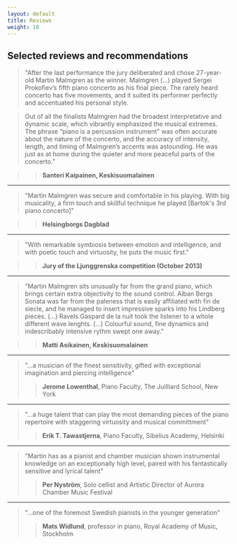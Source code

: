 ```yaml
---
layout: default
title: Reviews
weight: 18
---
```


## Selected reviews and recommendations
 
> "After the last performance the jury deliberated and chose 27-year-old Martin Malmgren as the winner. Malmgren (...) played Sergei Prokofiev’s fifth piano concerto as his final piece. The rarely heard concerto has five movements, and it suited its performer perfectly and accentuated his personal style.

> Out of all the finalists Malmgren had the broadest interpretative and dynamic scale, which vibrantly emphasized the musical extremes. The phrase “piano is a percussion instrument” was often accurate about the nature of the concerto, and the accuracy of intensity, length, and timing of Malmgren’s accents was astounding. He was just as at home during the quieter and more peaceful parts of the concerto."

>>__Santeri Kaipainen, Keskisuomalainen__


---
 
 
 
> "Martin Malmgren was secure and comfortable in his playing. With big musicality, a firm touch and skillful technique he played [Bartok's 3rd piano concerto]" 

>> __Helsingborgs Dagblad__

--- 
 
> "With remarkable symbiosis between emotion and intelligence, and with poetic touch and virtuosity, he puts the music first." 

>> __Jury of the Ljunggrenska competition (October 2013)__
 
--- 

> "Martin Malmgren sits unusually far from the grand piano, which brings certain extra objectivity to the sound control. Alban Bergs Sonata was far from the paleness that is easily affiliated with fin de siecle, and he managed to insert impressive sparks into his Lindberg pieces. (...) Ravels Gaspard de la nuit took the listener to a whole different wave lenghts. (...) Colourful sound, fine dynamics and indescribably intensive rythm swept one away."

>> __Matti Asikainen, Keskisuomalainen__

---
 
> "...a musician of the finest sensitivity, gifted with exceptional imagination and piercing intelligence" 
>> __Jerome Lowenthal__, Piano Faculty, The Juilliard School, New York

---
 
> "...a huge talent that can play the most demanding pieces of the piano repertoire with staggering virtuosity and musical committment" 
>> __Erik T. Tawastjerna__, Piano Faculty, Sibelius Academy, Helsinki
 
---

> "Martin has as a pianist and chamber musician shown instrumental knowledge on an exceptionally high level, paired with his fantastically
    sensitive and lyrical talent" 
>> __Per Nyström__, Solo cellist and Artistic Director of Aurora Chamber Music Festival

---
 
>"...one of the foremost Swedish pianists in the younger generation" 
>> __Mats Widlund__, professor in piano, Royal Academy of Music, Stockholm
